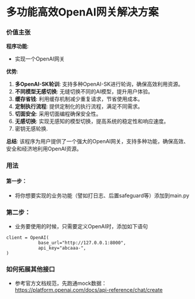 # 多功能高效OpenAI网关解决方案
### 价值主张

**程序功能**:  
- 实现一个OpenAI网关

**优势**:
1. **多OpenAI-SK轮训**: 支持多种OpenAI-SK进行轮询，确保高效利用资源。
2. **不同模型无感切换**: 无缝切换不同的AI模型，提升用户体验。
3. **缓存省钱**: 利用缓存机制减少重复请求，节省使用成本。
4. **定制执行流程**: 提供定制化的执行流程，满足不同需求。
5. **切面安全**: 采用切面编程确保安全性。
6. **无感切换**: 实现无感知的模型切换，提高系统的稳定性和响应速度。
7. 密钥无感轮换.

**总结**: 
该程序为用户提供了一个强大的OpenAI网关，支持多种功能，确保高效、安全和经济地利用OpenAI资源。

### 用法
#### 第一步：
 - 将你想要实现的业务功能（譬如打日志、后置safeguard等）添加到main.py

### 第二步： 
 - 业务要使用的时候，只需要定义OpenAI时，添加如下语句
```
client = OpenAI(
            base_url="http://127.0.0.1:8000",
            api_key="abcaaa-",
)
```

### 如何拓展其他接口
 - 参考官方文档规范，先跑通mock数据：https://platform.openai.com/docs/api-reference/chat/create
